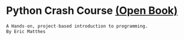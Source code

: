 # Python Crash Course [(Open Book)](python_crash_course.pdf)
```Python Crash Course:
A Hands-on, project-based introduction to programming.  
By Eric Matthes
```